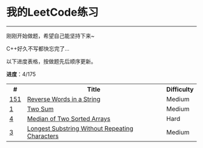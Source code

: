 #	我的LeetCode练习
---
刚刚开始做题，希望自己能坚持下来~

C++好久不写都快忘完了...

以下进度表格，按做题先后顺序更新。

**进度**：4/175

<table>
<tr>
	<th>#</th>
	<th>Title</th>
	<th>Difficulty</th>
</tr>
<tr>
	<td><a href="https://oj.leetcode.com/problems/reverse-words-in-a-string/" target="_blank">151</a></td>
	<td><a href="./src/Reverse_Words_in_a_String/README.md">Reverse Words in a String</a></td>
	<td>Medium</td>
</tr>
<tr>
	<td><a href="https://oj.leetcode.com/problems/two-sum/" target="_blank">1</a></td>
	<td><a href="./src/Two_Sum/README.md">Two Sum</a></td>
	<td>Medium</td>
</tr>
<tr>
	<td><a href="https://oj.leetcode.com/problems/median-of-two-sorted-arrays/" target="_blank">4</a></td>
	<td><a href="./src/Median_of_Two_Sorted_Arrays/README.md">Median of Two Sorted Arrays</a></td>
	<td>Hard</td>
</tr>
<tr>
	<td><a href="https://oj.leetcode.com/problems/longest-substring-without-repeating-characters/" target="_blank">3</a></td>
	<td><a href="./src/Longest_Substring_Without_Repeating_Characters/README.md">Longest Substring Without Repeating Characters</a></td>
	<td>Medium</td>
</tr>
</table>